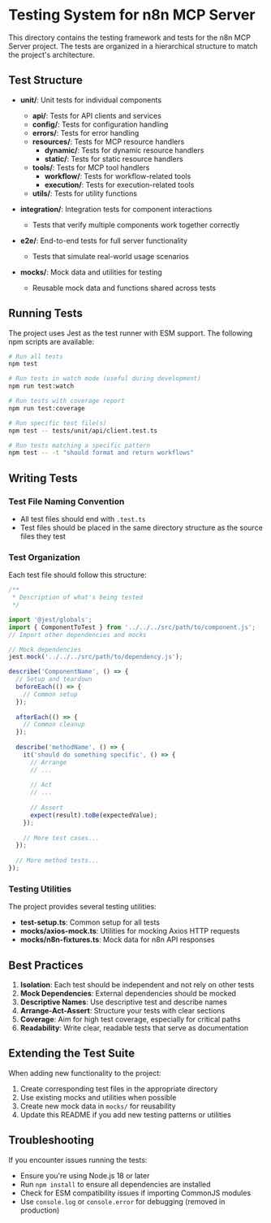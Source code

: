 # Testing System for n8n MCP Server

This directory contains the testing framework and tests for the n8n MCP Server project. The tests are organized in a hierarchical structure to match the project's architecture.

## Test Structure

- **unit/**: Unit tests for individual components
  - **api/**: Tests for API clients and services
  - **config/**: Tests for configuration handling
  - **errors/**: Tests for error handling
  - **resources/**: Tests for MCP resource handlers
    - **dynamic/**: Tests for dynamic resource handlers
    - **static/**: Tests for static resource handlers
  - **tools/**: Tests for MCP tool handlers
    - **workflow/**: Tests for workflow-related tools
    - **execution/**: Tests for execution-related tools
  - **utils/**: Tests for utility functions

- **integration/**: Integration tests for component interactions
  - Tests that verify multiple components work together correctly

- **e2e/**: End-to-end tests for full server functionality
  - Tests that simulate real-world usage scenarios

- **mocks/**: Mock data and utilities for testing
  - Reusable mock data and functions shared across tests

## Running Tests

The project uses Jest as the test runner with ESM support. The following npm scripts are available:

```bash
# Run all tests
npm test

# Run tests in watch mode (useful during development)
npm run test:watch

# Run tests with coverage report
npm run test:coverage

# Run specific test file(s)
npm test -- tests/unit/api/client.test.ts

# Run tests matching a specific pattern
npm test -- -t "should format and return workflows"
```

## Writing Tests

### Test File Naming Convention

- All test files should end with `.test.ts`
- Test files should be placed in the same directory structure as the source files they test

### Test Organization

Each test file should follow this structure:

```typescript
/**
 * Description of what's being tested
 */

import '@jest/globals';
import { ComponentToTest } from '../../../src/path/to/component.js';
// Import other dependencies and mocks

// Mock dependencies
jest.mock('../../../src/path/to/dependency.js');

describe('ComponentName', () => {
  // Setup and teardown
  beforeEach(() => {
    // Common setup
  });
  
  afterEach(() => {
    // Common cleanup
  });
  
  describe('methodName', () => {
    it('should do something specific', () => {
      // Arrange
      // ...
      
      // Act
      // ...
      
      // Assert
      expect(result).toBe(expectedValue);
    });
    
    // More test cases...
  });
  
  // More method tests...
});
```

### Testing Utilities

The project provides several testing utilities:

- **test-setup.ts**: Common setup for all tests
- **mocks/axios-mock.ts**: Utilities for mocking Axios HTTP requests
- **mocks/n8n-fixtures.ts**: Mock data for n8n API responses

## Best Practices

1. **Isolation**: Each test should be independent and not rely on other tests
2. **Mock Dependencies**: External dependencies should be mocked
3. **Descriptive Names**: Use descriptive test and describe names
4. **Arrange-Act-Assert**: Structure your tests with clear sections
5. **Coverage**: Aim for high test coverage, especially for critical paths
6. **Readability**: Write clear, readable tests that serve as documentation

## Extending the Test Suite

When adding new functionality to the project:

1. Create corresponding test files in the appropriate directory
2. Use existing mocks and utilities when possible
3. Create new mock data in `mocks/` for reusability
4. Update this README if you add new testing patterns or utilities

## Troubleshooting

If you encounter issues running the tests:

- Ensure you're using Node.js 18 or later
- Run `npm install` to ensure all dependencies are installed
- Check for ESM compatibility issues if importing CommonJS modules
- Use `console.log` or `console.error` for debugging (removed in production)
